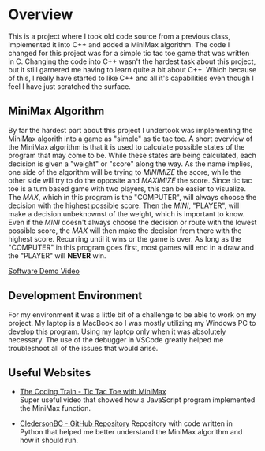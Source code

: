 # Overview  

This is a project where I took old code source from a previous class, implemented it into C++ and added a MiniMax algorithm. The code I changed for this project was for a simple tic tac toe game that was written in C. Changing the code into C++ wasn't the hardest task about this project, but it still garnered me having to learn quite a bit about C++. Which because of this, I really have started to like C++ and all it's capabilities even though I feel I have just scratched the surface.  

## MiniMax Algorithm  
By far the hardest part about this project I undertook was implementing the MiniMax algorith into a game as "simple" as tic tac toe. A short overview of the MiniMax algorithm is that it is used to calculate possible states of the program that may come to be. While these states are being calculated, each decision is given a "weight" or "score" along the way. As the name implies, one side of the algorithm will be trying to *MINIMIZE* the score, while the other side will try to do the opposite and *MAXIMIZE* the score. Since tic tac toe is a turn based game with two players, this can be easier to visualize. The *MAX*, which in this program is the "COMPUTER", will always choose the decision with the highest possible score. Then the *MINI*, "PLAYER", will make a decision unbeknownst of the weight, which is important to know. Even if the *MINI* doesn't always choose the decision or route with the lowest possible score, the *MAX* will then make the decision from there with the highest score. Recurring until it wins or the game is over. As long as the "COMPUTER" in this program goes first, most games will end in a draw and the "PLAYER" will **NEVER** win.  

[Software Demo Video](https://youtu.be/VMBWO1rsMPM)  

## Development Environment  
For my environment it was a little bit of a challenge to be able to work on my project. My laptop is a MacBook so I was mostly utilizing my Windows PC to develop this program. Using my laptop only when it was absolutely necessary. The use of the debugger in VSCode greatly helped me troubleshoot all of the issues that would arise.

## Useful Websites  

* [The Coding Train - Tic Tac Toe with MiniMax](https://www.youtube.com/watch?v=trKjYdBASyQ&t=831s)  
Super useful video that showed how a JavaScript program implemented the MiniMax function.

* [CledersonBC - GitHub Repository](https://github.com/Cledersonbc/tic-tac-toe-minimax)
Repository with code written in Python that helped me better understand the MiniMax algorithm and how it should run.
